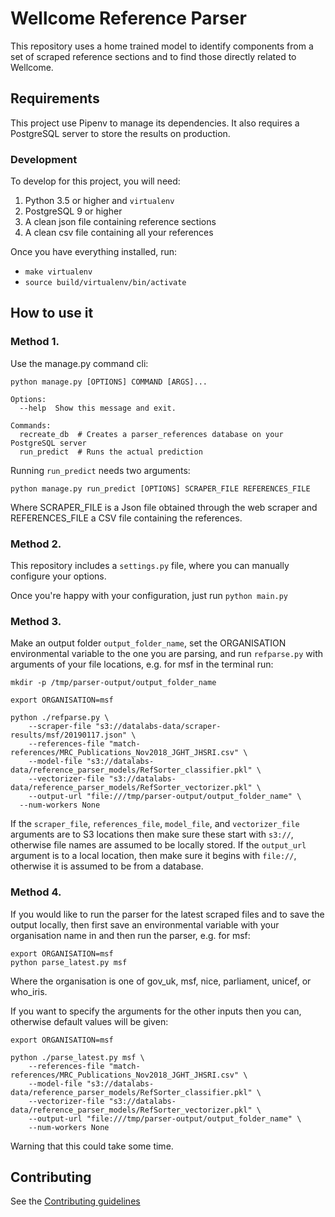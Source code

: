 # Wellcome Reference Parser
This repository uses a home trained model to identify components from a set of
scraped reference sections and to find those directly related to Wellcome.

## Requirements
This project use Pipenv to manage its dependencies.
It also requires a PostgreSQL server to store the results on production.

### Development
To develop for this project, you will need:
1. Python 3.5 or higher and `virtualenv`
2. PostgreSQL 9 or higher
3. A clean json file containing reference sections
4. A clean csv file containing all your references

Once you have everything installed, run:
  * `make virtualenv`
  * `source build/virtualenv/bin/activate`

## How to use it
### Method 1.
Use the manage.py command cli:

```
python manage.py [OPTIONS] COMMAND [ARGS]...

Options:
  --help  Show this message and exit.

Commands:
  recreate_db  # Creates a parser_references database on your PostgreSQL server
  run_predict  # Runs the actual prediction
```
Running `run_predict` needs two arguments:
```
python manage.py run_predict [OPTIONS] SCRAPER_FILE REFERENCES_FILE
```
 Where SCRAPER_FILE is a Json file obtained through the web scraper and REFERENCES_FILE a CSV file containing the references.


### Method 2.
This repository includes a `settings.py` file, where you can manually configure your options.

Once you're happy with your configuration, just run `python main.py`

### Method 3.

Make an output folder `output_folder_name`, set the ORGANISATION environmental variable to the one you are parsing, and run `refparse.py` with arguments of your file locations, e.g. for msf in the terminal run:

```
mkdir -p /tmp/parser-output/output_folder_name

export ORGANISATION=msf

python ./refparse.py \
	--scraper-file "s3://datalabs-data/scraper-results/msf/20190117.json" \
	--references-file "match-references/MRC_Publications_Nov2018_JGHT_JHSRI.csv" \
	--model-file "s3://datalabs-data/reference_parser_models/RefSorter_classifier.pkl" \
	--vectorizer-file "s3://datalabs-data/reference_parser_models/RefSorter_vectorizer.pkl" \
	--output-url "file:///tmp/parser-output/output_folder_name" \
  --num-workers None
```

If the `scraper_file`, `references_file`, `model_file`, and `vectorizer_file` arguments are to S3 locations then make sure these start with `s3://`, otherwise file names are assumed to be locally stored. If the `output_url` argument is to a local location, then make sure it begins with `file://`, otherwise it is assumed to be from a database.

### Method 4.

If you would like to run the parser for the latest scraped files and to save the output locally, then first save an environmental variable with your organisation name in and then run the parser, e.g. for msf:
```
export ORGANISATION=msf
python parse_latest.py msf
```
Where the organisation is one of gov_uk, msf, nice, parliament, unicef, or who_iris.

If you want to specify the arguments for the other inputs then you can, otherwise default values will be given:

```
export ORGANISATION=msf

python ./parse_latest.py msf \
    --references-file "match-references/MRC_Publications_Nov2018_JGHT_JHSRI.csv" \
    --model-file "s3://datalabs-data/reference_parser_models/RefSorter_classifier.pkl" \
    --vectorizer-file "s3://datalabs-data/reference_parser_models/RefSorter_vectorizer.pkl" \
    --output-url "file:///tmp/parser-output/output_folder_name" \
    --num-workers None
```

Warning that this could take some time.


## Contributing
See the [Contributing guidelines](./CONTRIBUTING.md)
